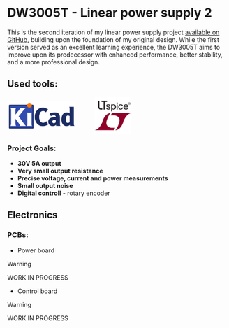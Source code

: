 # DW3005T - Linear power supply 2

This is the second iteration of my linear power supply project [available on GitHub](https://github.com/Dominik-Workshop/Linear_power_supply), building upon the foundation of my original design. While the first version served as an excellent learning experience, the DW3005T aims to improve upon its predecessor with enhanced performance, better stability, and a more professional design.


## Used tools:
<img align="center" height="64" src="img/logos/KiCad.png"> &nbsp;&nbsp;&nbsp;&nbsp; &nbsp;&nbsp;&nbsp;&nbsp; 
<img align="center" height="84" src="img/logos/LTspice.jpg">

### Project Goals:
- **30V 5A output**
- **Very small output resistance**
- **Precise voltage, current and power measurements**
- **Small output noise**
- **Digital controll** - rotary encoder

## Electronics
### PCBs:
- Power board

> [!WARNING]  
> WORK IN PROGRESS

- Control board
> [!WARNING]  
> WORK IN PROGRESS
